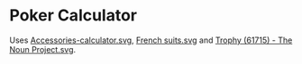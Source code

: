 # Poker Calculator

Uses [Accessories-calculator.svg](https://commons.wikimedia.org/wiki/File:Accessories-calculator.svg), [French suits.svg](https://commons.wikimedia.org/wiki/File:French_suits.svg) and [Trophy (61715) - The Noun Project.svg](https://commons.wikimedia.org/wiki/File:Trophy_(61715)_-_The_Noun_Project.svg).
